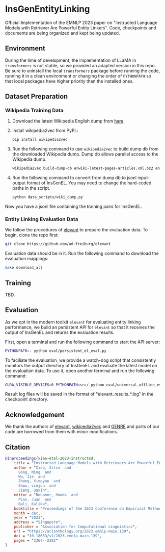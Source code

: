 # InsGenEntityLinking
Official Implementation of the EMNLP 2023 paper on "Instructed Language Models with Retriever Are Powerful Entity Linkers". Code, checkpoints and documents are being organized and kept being updated.

## Environment
During the time of development, the implementation of LLaMA in `transformers` is not stable, so we provided an adapted version in this repo. Be sure to uninstall the local `transformers` package before running the code, running it in a clean environment or changing the order of `PYTHONPATH` so that local packages have higher priority than the installed ones.

## Dataset Preparation

### Wikipedia Training Data

1. Download the latest Wikipedia English dump from [here](https://dumps.wikimedia.org/enwiki/latest/enwiki-latest-pages-articles.xml.bz2).

2. Install wikipedia2vec from PyPI.:
    ```bash
    pip install wikipedia2vec
    ```

3. Run the following command to use `wikipedia2vec` to build dump db from the downloaded Wikipedia dump. Dump db allows parallel access to the Wikipedia dump.
    ```bash
    wikipedia2vec build-dump-db enwiki-latest-pages-articles.xml.bz2 enwiki-latest-pages-articles.db
    ```

4. Run the following command to convert from dump db to jsonl input-output format of InsGenEL. You may need to change the hard-coded paths in the script.
    ```bash
    python data_scripts/wiki_dump.py
    ```

Now you have a jsonl file containing the training pairs for InsGenEL.

### Entity Linking Evaluation Data

We follow the procedures of [elevant](https://github.com/ad-freiburg/elevant) to prepare the evaluation data. To begin, clone the repo first:

```bash
git clone https://github.com/ad-freiburg/elevant
```

Evaluation data should be in it. Run the following command to download the evaluation mappings:

```bash
make download_all
```

## Training
TBD.

## Evaluation
As we opt in the modern toolkit `elevant` for evaluating entity linking performance, we build an persistent API for `elevant` so that it receives the output of InsGenEL and returns the evaluation results.

First, open a terminal and run the following command to start the API server:

```bash
PYTHONPATH=. python eval/persistent_el_eval.py
```

To faciliate the evaluation, we provide a watch-dog script that consistently monitors the output directory of InsGenEL and evaluate the latest model on the evaluation data. To use it, open another terminal and run the following command:

```bash
CUDA_VISIBLE_DEVICES=0 PYTHONPATH=src/ python eval/universal_offline_eval.py --watch_path ./llama_7B_EL_full_evalsample_0.5 --checkpoint_name .
```

Result log files will be saved in the format of "elevant_results_*.log" in the checkpoint directory.


## Acknowledgement
We thank the authors of [elevant](https://github.com/ad-freiburg/elevant), [wikipedia2vec](https://github.com/wikipedia2vec/wikipedia2vec) and [GENRE](https://github.com/facebookresearch/GENRE) and parts of our code are borrowed from them with minor modifications.

## Citation

```bibtex
@inproceedings{xiao-etal-2023-instructed,
    title = "Instructed Language Models with Retrievers Are Powerful Entity Linkers",
    author = "Xiao, Zilin  and
      Gong, Ming  and
      Wu, Jie  and
      Zhang, Xingyao  and
      Shou, Linjun  and
      Jiang, Daxin",
    editor = "Bouamor, Houda  and
      Pino, Juan  and
      Bali, Kalika",
    booktitle = "Proceedings of the 2023 Conference on Empirical Methods in Natural Language Processing",
    month = dec,
    year = "2023",
    address = "Singapore",
    publisher = "Association for Computational Linguistics",
    url = "https://aclanthology.org/2023.emnlp-main.139",
    doi = "10.18653/v1/2023.emnlp-main.139",
    pages = "2267--2282"
}
```
